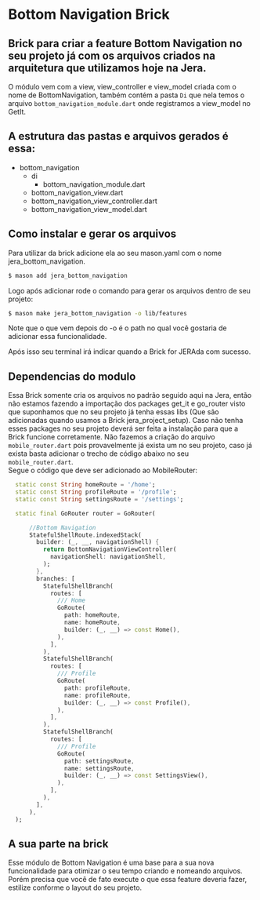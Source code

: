 # Bottom Navigation Brick

## Brick para criar a feature Bottom Navigation no seu projeto já com os arquivos criados na arquitetura que utilizamos hoje na Jera.

O módulo vem com a view, view_controller e view_model criada com o nome de BottomNavigation, também contém a pasta `Di` que nela temos o arquivo `bottom_navigation_module.dart` onde registramos a view_model no GetIt. <br>

## A estrutura das pastas e arquivos gerados é essa:

  - bottom_navigation
    - di
      - bottom_navigation_module.dart
    - bottom_navigation_view.dart
    - bottom_navigation_view_controller.dart
    - bottom_navigation_view_model.dart

## Como instalar e gerar os arquivos

Para utilizar da brick adicione ela ao seu mason.yaml com o nome jera_bottom_navigation.

```bash
$ mason add jera_bottom_navigation
```

Logo após adicionar rode o comando para gerar os arquivos dentro de seu projeto:
```bash
$ mason make jera_bottom_navigation -o lib/features 
```
Note que o que vem depois do -o é o path no qual você gostaria de adicionar essa funcionalidade.

Após isso seu terminal irá indicar quando a Brick for JERAda com sucesso.


## Dependencias do modulo
Essa Brick somente cria os arquivos no padrão seguido aqui na Jera, então não estamos fazendo a importação dos packages get_it e go_router visto que suponhamos que no seu projeto já tenha essas libs (Que são adicionadas quando usamos a Brick jera_project_setup). Caso não tenha esses packages no seu projeto deverá ser feita a instalação para que a Brick funcione corretamente. Não fazemos a criação do arquivo `mobile_router.dart` pois provavelmente já exista um no seu projeto, caso já exista basta adicionar o trecho de código abaixo no seu `mobile_router.dart`. <br>
Segue o código que deve ser adicionado ao MobileRouter:


```dart
  static const String homeRoute = '/home';
  static const String profileRoute = '/profile';
  static const String settingsRoute = '/settings';

  static final GoRouter router = GoRouter(

      //Bottom Navigation
      StatefulShellRoute.indexedStack(
        builder: (_, __, navigationShell) {
          return BottomNavigationViewController(
            navigationShell: navigationShell,
          );
        },
        branches: [
          StatefulShellBranch(
            routes: [
              /// Home
              GoRoute(
                path: homeRoute,
                name: homeRoute,
                builder: (_, __) => const Home(),
              ),
            ],
          ),
          StatefulShellBranch(
            routes: [
              /// Profile
              GoRoute(
                path: profileRoute,
                name: profileRoute,
                builder: (_, __) => const Profile(),
              ),
            ],
          ),
          StatefulShellBranch(
            routes: [
              /// Profile
              GoRoute(
                path: settingsRoute,
                name: settingsRoute,
                builder: (_, __) => const SettingsView(),
              ),
            ],
          ),
        ],
      ),
  );
```

## A sua parte na brick
Esse módulo de Bottom Navigation é uma base para a sua nova funcionalidade para otimizar o seu tempo criando e nomeando arquivos. Porém precisa que você de fato execute o que essa feature deveria fazer, estilize conforme o layout do seu projeto.
